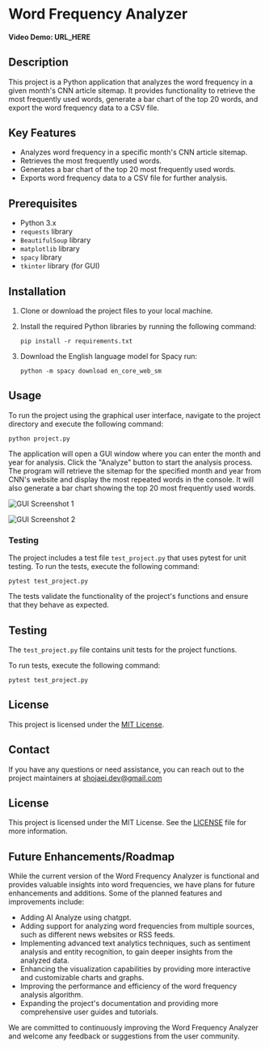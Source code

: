 # Word Frequency Analyzer

#### Video Demo: URL_HERE

## Description

This project is a Python application that analyzes the word frequency in a given month's CNN article sitemap. It provides functionality to retrieve the most frequently used words, generate a bar chart of the top 20 words, and export the word frequency data to a CSV file.

## Key Features

- Analyzes word frequency in a specific month's CNN article sitemap.
- Retrieves the most frequently used words.
- Generates a bar chart of the top 20 most frequently used words.
- Exports word frequency data to a CSV file for further analysis.

## Prerequisites

- Python 3.x
- `requests` library
- `BeautifulSoup` library
- `matplotlib` library
- `spacy` library
- `tkinter` library (for GUI)

## Installation

1. Clone or download the project files to your local machine.

2. Install the required Python libraries by running the following command:

   ```
   pip install -r requirements.txt
   ```
3. Download the English language model for Spacy run:
   ```
   python -m spacy download en_core_web_sm
   ```

## Usage

To run the project using the graphical user interface, navigate to the project directory and execute the following command:

```
python project.py
```

The application will open a GUI window where you can enter the month and year for analysis. Click the "Analyze" button to start the analysis process. The program will retrieve the sitemap for the specified month and year from CNN's website and display the most repeated words in the console. It will also generate a bar chart showing the top 20 most frequently used words.


![GUI Screenshot 1](https://github.com/mshojaei77/Word-Frequency-Analyzer/assets/76538971/c156714c-6ffd-4888-90bc-12d3cc5966ea)

![GUI Screenshot 2](https://github.com/mshojaei77/Word-Frequency-Analyzer/assets/76538971/96d56cfc-cc73-4cd3-8068-e8cb8faec29f)


### Testing

The project includes a test file `test_project.py` that uses pytest for unit testing. To run the tests, execute the following command:

```
pytest test_project.py
```

The tests validate the functionality of the project's functions and ensure that they behave as expected.

## Testing

The `test_project.py` file contains unit tests for the project functions.

To run tests, execute the following command:

```
pytest test_project.py
```

## License

This project is licensed under the [MIT License](LICENSE).

## Contact

If you have any questions or need assistance, you can reach out to the project maintainers at shojaei.dev@gmail.com

## License

This project is licensed under the MIT License. See the [LICENSE](LICENSE) file for more information.

## Future Enhancements/Roadmap

While the current version of the Word Frequency Analyzer is functional and provides valuable insights into word frequencies, we have plans for future enhancements and additions. Some of the planned features and improvements include:

- Adding AI Analyze using chatgpt.
- Adding support for analyzing word frequencies from multiple sources, such as different news websites or RSS feeds.
- Implementing advanced text analytics techniques, such as sentiment analysis and entity recognition, to gain deeper insights from the analyzed data.
- Enhancing the visualization capabilities by providing more interactive and customizable charts and graphs.
- Improving the performance and efficiency of the word frequency analysis algorithm.
- Expanding the project's documentation and providing more comprehensive user guides and tutorials.

We are committed to continuously improving the Word Frequency Analyzer and welcome any feedback or suggestions from the user community.
